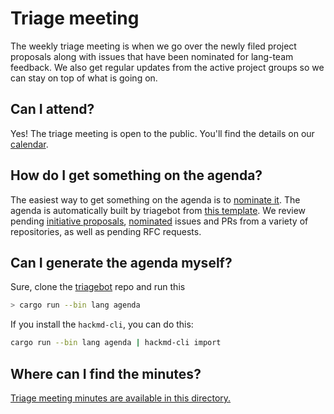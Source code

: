# Triage meeting

The weekly triage meeting is when we go over the newly filed project
proposals along with issues that have been nominated for lang-team
feedback. We also get regular updates from the active project groups
so we can stay on top of what is going on.

## Can I attend?

Yes! The triage meeting is open to the public. You'll find the details
on our [calendar](src/../../calendar.md).

## How do I get something on the agenda?

The easiest way to get something on the agenda is to [nominate it](../how_to/nominate.md). The agenda is automatically built by triagebot from [this template](https://github.com/rust-lang/triagebot/blob/master/templates/lang_agenda.tt). We review pending [initiative proposals](../how_to/propose.md), [nominated](../how_to/nominate.md) issues and PRs from a variety of repositories, as well as pending RFC requests.

[triagebot]: https://github.com/rust-lang/triagebot

## Can I generate the agenda myself?

Sure, clone the [triagebot] repo and run this

```bash
> cargo run --bin lang agenda
```

If you install the `hackmd-cli`, you can do this:

```bash
cargo run --bin lang agenda | hackmd-cli import 
```

## Where can I find the minutes?

[Triage meeting minutes are available in this directory.][tmm]

[tmm]: https://github.com/rust-lang/lang-team/tree/master/minutes
